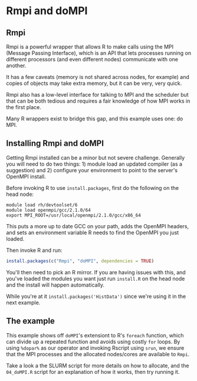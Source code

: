# Rmpi and doMPI

## Rmpi
Rmpi is a powerful wrapper that allows R to make calls using the 
MPI (Message Passing Interface), which is an API that lets 
processes running on different processors (and even different nodes)
communicate with one another. 

It has a few caveats (memory is not shared across nodes, for example) and
copies of objects may take extra memory, but it can be very, very quick.

Rmpi also has a low-level interface for talking to MPI and the scheduler
but that can be both tedious and requires a fair knowledge of how MPI
works in the first place.

Many R wrappers exist to bridge this gap, and this example uses one:
do MPI.

## Installing Rmpi and doMPI
Getting Rmpi installed can be a minor but not severe challenge. Generally 
you will need to do two things: 1) module load an updated compiler (as a suggestion)
and 2) configure your environment to point to the server's OpenMPI install.

Before invoking R to use `install.packages`, first do the following on the head node:

```shell
module load rh/devtoolset/6
module load openmpi/gcc/2.1.0/64
export MPI_ROOT=/usr/local/openmpi/2.1.0/gcc/x86_64
```

This puts a more up to date GCC on your path, adds the OpenMPI headers, and 
sets an environment variable R needs to find the OpenMPI you just loaded.

Then invoke R and run:

```R
install.packages(c("Rmpi", "doMPI", dependencies = TRUE)
```

You'll then need to pick an R mirror. If you are having issues with this,
and you've loaded the modules you want just run `install.R` on the head node
and the install will happen automatically.

While you're at it `install.packages('HistData')` since we're using
it in the next example.

## The example
This example shows off `doMPI`'s extensiont to R's `foreach` function, which
can divide up a repeated function and avoids using costly `for` loops. By using
`%dopar%` as our operator and invoking Rscript using `srun`, we ensure that the
MPI processes and the allocated nodes/cores are available to `Rmpi`.

Take a look a the SLURM script for more details on how to allocate, and the 
`04_doMPI.R` script for an explanation of how it works, then try running it.
